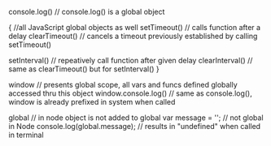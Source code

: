 console.log() // console.log() is a global object

{ //all JavaScript global objects as well
setTimeout() // calls function after a delay
clearTimeout() // cancels a timeout previously established by calling setTimeout()

setInterval() // repeatively call function after given delay
clearInterval() // same as clearTimeout() but for setInterval()
}

window // presents global scope, all vars and funcs defined globally accessed thru this object
window.console.log() // same as console.log(), window is already prefixed in system when called


global // in node object is not added to global
var message = ''; // not global in Node
console.log(global.message); // results in "undefined" when called in terminal
